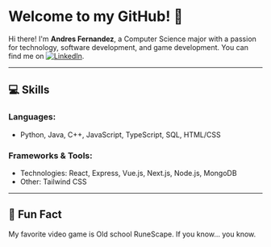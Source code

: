# Welcome to my GitHub! 🚀

Hi there! I'm **Andres Fernandez**, a Computer Science major with a passion for technology, software development, and game development. You can find me on [![LinkedIn](https://raw.githubusercontent.com/MartinHeinz/MartinHeinz/master/linkedin-3-16.png)](https://www.linkedin.com/in/andresdfernandez/).


---

## 💻 Skills

### Languages:
- Python, Java, C++, JavaScript, TypeScript, SQL, HTML/CSS

### Frameworks & Tools:
- Technologies: React, Express, Vue.js, Next.js, Node.js, MongoDB
- Other: Tailwind CSS
  
---

## 📝 Fun Fact
My favorite video game is Old school RuneScape. If you know... you know.


